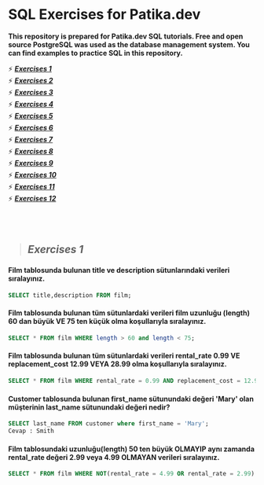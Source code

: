 # SQL Exercises for Patika.dev
**This repository is prepared for Patika.dev SQL tutorials. Free and open source PostgreSQL was used as the database management system. You can find examples to practice SQL in this repository.**

⚡ ***<a href='#Exercises 1'>Exercises 1</a><br>***
⚡ ***<a href='#Exercises 2'>Exercises 2</a><br>***
⚡ ***<a href='#Exercises 3'>Exercises 3</a><br>***
⚡ ***<a href='#Exercises 4'>Exercises 4</a><br>***
⚡ ***<a href='#Exercises 5'>Exercises 5</a><br>***
⚡ ***<a href='#Exercises 6'>Exercises 6</a><br>***
⚡ ***<a href='#Exercises 7'>Exercises 7</a><br>***
⚡ ***<a href='#Exercises 8'>Exercises 8</a><br>***
⚡ ***<a href='#Exercises 9'>Exercises 9</a><br>***
⚡ ***<a href='#Exercises 10'>Exercises 10</a><br>***
⚡ ***<a href='#Exercises 11'>Exercises 11</a><br>***
⚡ ***<a href='#Exercises 12'>Exercises 12</a><br>***

<br/><br/>

> ## ***<p id = 'Exercises 1' > Exercises 1 </p>***
#### Film tablosunda bulunan title ve description sütunlarındaki verileri sıralayınız.
~~~sql
SELECT title,description FROM film;
~~~
#### Film tablosunda bulunan tüm sütunlardaki verileri film uzunluğu (length) 60 dan büyük VE 75 ten küçük olma koşullarıyla sıralayınız.
~~~sql
SELECT * FROM film WHERE length > 60 and length < 75;
~~~
#### Film tablosunda bulunan tüm sütunlardaki verileri rental_rate 0.99 VE replacement_cost 12.99 VEYA 28.99 olma koşullarıyla sıralayınız.
~~~sql
SELECT * FROM film WHERE rental_rate = 0.99 AND replacement_cost = 12.99 OR replacement_cost = 28.99
~~~
#### Customer tablosunda bulunan first_name sütunundaki değeri 'Mary' olan müşterinin last_name sütunundaki değeri nedir?
~~~sql
SELECT last_name FROM customer where first_name = 'Mary';
Cevap : Smith
~~~
#### Film tablosundaki uzunluğu(length) 50 ten büyük OLMAYIP aynı zamanda rental_rate değeri 2.99 veya 4.99 OLMAYAN verileri sıralayınız.
~~~sql
SELECT * FROM film WHERE NOT(rental_rate = 4.99 OR rental_rate = 2.99) AND NOT length > 50;
~~~
